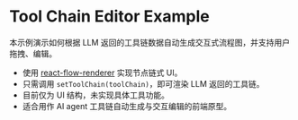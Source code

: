 # Tool Chain Editor Example

本示例演示如何根据 LLM 返回的工具链数据自动生成交互式流程图，并支持用户拖拽、编辑。

- 使用 [react-flow-renderer](https://reactflow.dev/) 实现节点链式 UI。
- 只需调用 `setToolChain(toolChain)`，即可渲染 LLM 返回的工具链。
- 目前仅为 UI 结构，未实现具体工具功能。
- 适合用作 AI agent 工具链自动生成与交互编辑的前端原型。 
